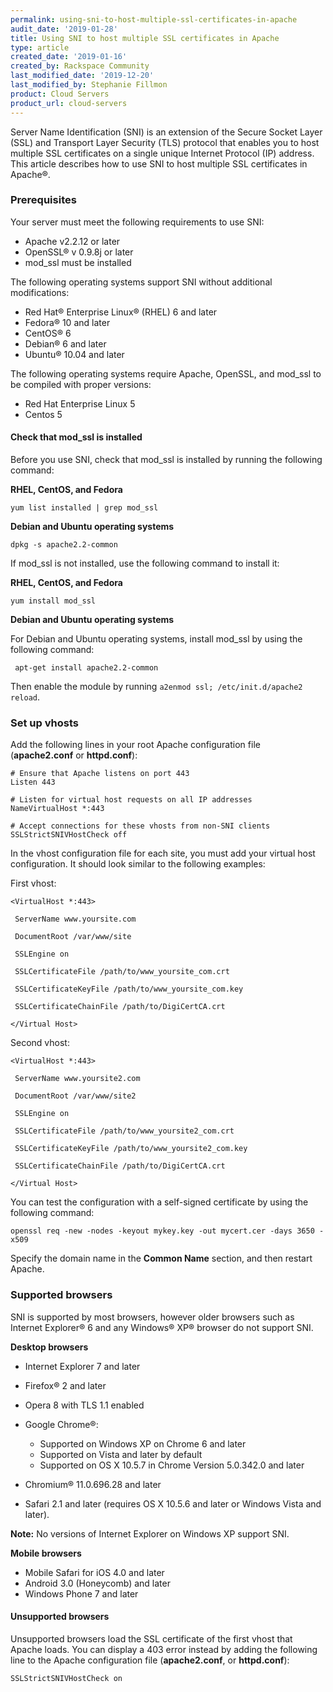 ```yaml
---
permalink: using-sni-to-host-multiple-ssl-certificates-in-apache
audit_date: '2019-01-28'
title: Using SNI to host multiple SSL certificates in Apache
type: article
created_date: '2019-01-16'
created_by: Rackspace Community
last_modified_date: '2019-12-20'
last_modified_by: Stephanie Fillmon
product: Cloud Servers
product_url: cloud-servers
---
```


Server Name Identification (SNI) is an extension of the Secure Socket Layer (SSL) and Transport
Layer Security (TLS) protocol that enables you to host multiple SSL certificates on a single
unique Internet Protocol (IP) address. This article describes how to use SNI to host multiple
SSL certificates in Apache&reg;.

### Prerequisites

Your server must meet the following requirements to use SNI:

- Apache v2.2.12 or later
- OpenSSL&reg; v 0.9.8j or later
- mod_ssl must be installed

The following operating systems support SNI without additional modifications:

- Red Hat&reg; Enterprise Linux&reg; (RHEL) 6 and later
- Fedora&reg; 10 and later
- CentOS&reg; 6
- Debian&reg; 6 and later
- Ubuntu&reg; 10.04 and later

The following operating systems require Apache, OpenSSL, and mod_ssl to be compiled
with proper versions:

- Red Hat Enterprise Linux 5
- Centos 5

#### Check that mod_ssl is installed

Before you use SNI, check that mod_ssl is installed by running the following command:

**RHEL, CentOS, and Fedora**

    yum list installed | grep mod_ssl

**Debian and Ubuntu operating systems**

    dpkg -s apache2.2-common

If mod_ssl is not installed, use the following command to install it:

**RHEL, CentOS, and Fedora**

    yum install mod_ssl

**Debian and Ubuntu operating systems**

 For Debian and Ubuntu operating systems, install mod_ssl by using the following command:

     apt-get install apache2.2-common

 Then enable the module by running `a2enmod ssl; /etc/init.d/apache2 reload`.  

### Set up vhosts

Add the following lines in your root Apache configuration file (**apache2.conf** or **httpd.conf**):

    # Ensure that Apache listens on port 443
    Listen 443

    # Listen for virtual host requests on all IP addresses
    NameVirtualHost *:443

    # Accept connections for these vhosts from non-SNI clients
    SSLStrictSNIVHostCheck off

In the vhost configuration file for each site, you must add your virtual host configuration. It
should look similar to the following examples:

First vhost:

    <VirtualHost *:443>

     ServerName www.yoursite.com

     DocumentRoot /var/www/site

     SSLEngine on

     SSLCertificateFile /path/to/www_yoursite_com.crt

     SSLCertificateKeyFile /path/to/www_yoursite_com.key

     SSLCertificateChainFile /path/to/DigiCertCA.crt

    </Virtual Host>

Second vhost:

    <VirtualHost *:443>

     ServerName www.yoursite2.com

     DocumentRoot /var/www/site2

     SSLEngine on

     SSLCertificateFile /path/to/www_yoursite2_com.crt

     SSLCertificateKeyFile /path/to/www_yoursite2_com.key

     SSLCertificateChainFile /path/to/DigiCertCA.crt

    </Virtual Host>

You can test the configuration with a self-signed certificate by using the following
command:

    openssl req -new -nodes -keyout mykey.key -out mycert.cer -days 3650 -x509

Specify the domain name in the **Common Name** section, and then restart Apache.


### Supported browsers

SNI is supported by most browsers, however older browsers such as Internet Explorer&reg; 6
and any Windows&reg; XP&reg; browser do not support SNI.

**Desktop browsers**

- Internet Explorer 7 and later
- Firefox&reg; 2 and later
- Opera 8 with TLS 1.1 enabled
- Google Chrome&reg;:

  - Supported on Windows XP on Chrome 6 and later
  - Supported on Vista and later by default
  - Supported on OS X 10.5.7 in Chrome Version 5.0.342.0 and later

- Chromium&reg; 11.0.696.28 and later
- Safari 2.1 and later (requires OS X 10.5.6 and later or Windows Vista and later).

**Note:** No versions of Internet Explorer on Windows XP support SNI.

**Mobile browsers**

- Mobile Safari for iOS 4.0 and later
- Android 3.0 (Honeycomb) and later
- Windows Phone 7 and later

#### Unsupported browsers

Unsupported browsers load the SSL certificate of the first vhost that Apache loads. You can
display a 403 error instead by adding the following line to the Apache configuration file
(**apache2.conf**, or **httpd.conf**):

    SSLStrictSNIVHostCheck on
